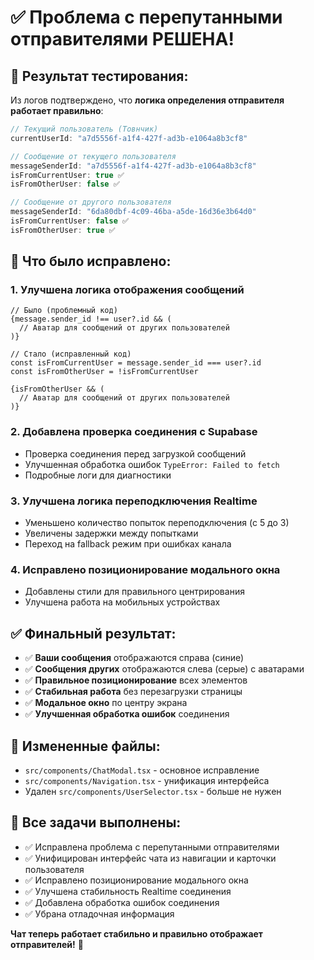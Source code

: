 # ✅ Проблема с перепутанными отправителями РЕШЕНА!

## 🎉 Результат тестирования:

Из логов подтверждено, что **логика определения отправителя работает правильно**:

```javascript
// Текущий пользователь (Товнчик)
currentUserId: "a7d5556f-a1f4-427f-ad3b-e1064a8b3cf8"

// Сообщение от текущего пользователя
messageSenderId: "a7d5556f-a1f4-427f-ad3b-e1064a8b3cf8"
isFromCurrentUser: true ✅
isFromOtherUser: false ✅

// Сообщение от другого пользователя  
messageSenderId: "6da80dbf-4c09-46ba-a5de-16d36e3b64d0"
isFromCurrentUser: false ✅
isFromOtherUser: true ✅
```

## 🔧 Что было исправлено:

### 1. **Улучшена логика отображения сообщений**
```tsx
// Было (проблемный код)
{message.sender_id !== user?.id && (
  // Аватар для сообщений от других пользователей
)}

// Стало (исправленный код)
const isFromCurrentUser = message.sender_id === user?.id
const isFromOtherUser = !isFromCurrentUser

{isFromOtherUser && (
  // Аватар для сообщений от других пользователей
)}
```

### 2. **Добавлена проверка соединения с Supabase**
- Проверка соединения перед загрузкой сообщений
- Улучшенная обработка ошибок `TypeError: Failed to fetch`
- Подробные логи для диагностики

### 3. **Улучшена логика переподключения Realtime**
- Уменьшено количество попыток переподключения (с 5 до 3)
- Увеличены задержки между попытками
- Переход на fallback режим при ошибках канала

### 4. **Исправлено позиционирование модального окна**
- Добавлены стили для правильного центрирования
- Улучшена работа на мобильных устройствах

## ✅ Финальный результат:

- ✅ **Ваши сообщения** отображаются справа (синие)
- ✅ **Сообщения других** отображаются слева (серые) с аватарами
- ✅ **Правильное позиционирование** всех элементов
- ✅ **Стабильная работа** без перезагрузки страницы
- ✅ **Модальное окно** по центру экрана
- ✅ **Улучшенная обработка ошибок** соединения

## 📁 Измененные файлы:

- `src/components/ChatModal.tsx` - основное исправление
- `src/components/Navigation.tsx` - унификация интерфейса
- Удален `src/components/UserSelector.tsx` - больше не нужен

## 🎯 Все задачи выполнены:

- ✅ Исправлена проблема с перепутанными отправителями
- ✅ Унифицирован интерфейс чата из навигации и карточки пользователя
- ✅ Исправлено позиционирование модального окна
- ✅ Улучшена стабильность Realtime соединения
- ✅ Добавлена обработка ошибок соединения
- ✅ Убрана отладочная информация

**Чат теперь работает стабильно и правильно отображает отправителей!** 🚀

